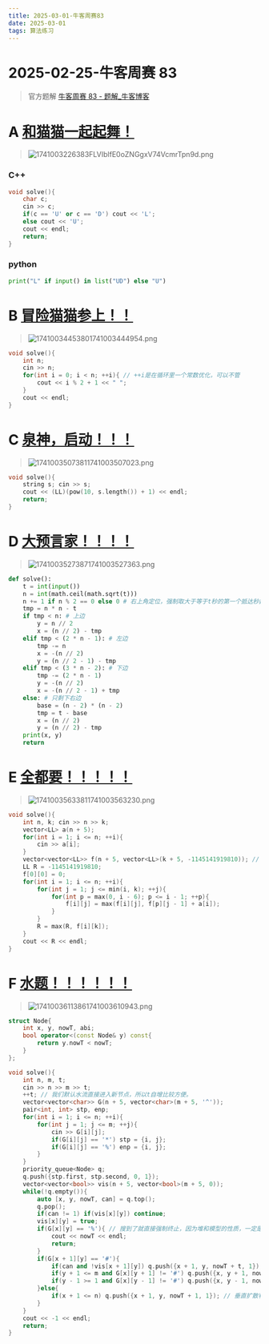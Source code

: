 ```yaml
---
title: 2025-03-01-牛客周赛83 
date: 2025-03-01
tags: 算法练习
---
```


# 2025-02-25-牛客周赛 83

> 官方题解
> [牛客周赛 83 - 题解_牛客博客](https://blog.nowcoder.net/n/d1c25e46a4854a379e3672e71d3be671)

# A [和猫猫一起起舞！](https://ac.nowcoder.com/acm/contest/102896/A)

> ![1741003226383FLVIblfE0oZNGgxV74VcmrTpn9d.png](https://tk-pichost-1325224430.cos.ap-chengdu.myqcloud.com/blog/1741003226383FLVIblfE0oZNGgxV74VcmrTpn9d.png)

### C++

```cpp
void solve(){
    char c;
    cin >> c;
    if(c == 'U' or c == 'D') cout << 'L';
    else cout << 'U';
    cout << endl;
    return;
}
```

### python

```python
print("L" if input() in list("UD") else "U")
```

# B [冒险猫猫参上！！](https://ac.nowcoder.com/acm/contest/102896/B)

> ![17410034453801741003444954.png](https://tk-pichost-1325224430.cos.ap-chengdu.myqcloud.com/blog/17410034453801741003444954.png)

```cpp
void solve(){
    int n;
    cin >> n;
    for(int i = 0; i < n; ++i){ // ++i是在循环里一个常数优化，可以不管
        cout << i % 2 + 1 << " ";
    }
    cout << endl;
}
```

# C  [泉神，启动！！！](https://ac.nowcoder.com/acm/contest/102896/C)

>![17410035073811741003507023.png](https://tk-pichost-1325224430.cos.ap-chengdu.myqcloud.com/blog/17410035073811741003507023.png)

```cpp
void solve(){
    string s; cin >> s;
    cout << (LL)(pow(10, s.length()) + 1) << endl;
    return;
}
```

# D [大预言家！！！！](https://ac.nowcoder.com/acm/contest/102896/D)

> ![17410035273871741003527363.png](https://tk-pichost-1325224430.cos.ap-chengdu.myqcloud.com/blog/17410035273871741003527363.png)

```python
def solve():
    t = int(input())
    n = int(math.ceil(math.sqrt(t)))
    n += 1 if n % 2 == 0 else 0 # 右上角定位，强制取大于等于t秒的第一个抵达秒数是一个奇数的平方的位置
    tmp = n * n - t
    if tmp < n: # 上边
        y = n // 2
        x = (n // 2) - tmp
    elif tmp < (2 * n - 1): # 左边
        tmp -= n
        x = -(n // 2)
        y = (n // 2 - 1) - tmp
    elif tmp < (3 * n - 2): # 下边
        tmp -= (2 * n - 1)
        y = -(n // 2)
        x = -(n // 2 - 1) + tmp
    else: # 只剩下右边
        base = (n - 2) * (n - 2)
        tmp = t - base
        x = (n // 2)
        y = (n // 2) - tmp
    print(x, y)
    return
```

# E [全都要！！！！！](https://ac.nowcoder.com/acm/contest/102896/E)

> ![17410035633811741003563230.png](https://tk-pichost-1325224430.cos.ap-chengdu.myqcloud.com/blog/17410035633811741003563230.png)

```cpp
void solve(){
    int n, k; cin >> n >> k;
    vector<LL> a(n + 5);
    for(int i = 1; i <= n; ++i){
        cin >> a[i];
    }
    vector<vector<LL>> f(n + 5, vector<LL>(k + 5, -1145141919810)); // 魔法的数字，助您日入百亿
    LL R = -1145141919810;
    f[0][0] = 0;
    for(int i = 1; i <= n; ++i){
        for(int j = 1; j <= min(i, k); ++j){
            for(int p = max(0, i - 6); p <= i - 1; ++p){
                f[i][j] = max(f[i][j], f[p][j - 1] + a[i]);
            }
        }
        R = max(R, f[i][k]);
    }
    cout << R << endl;
}
```

# F [水题！！！！！！](https://ac.nowcoder.com/acm/contest/102896/F)

> ![17410036113861741003610943.png](https://tk-pichost-1325224430.cos.ap-chengdu.myqcloud.com/blog/17410036113861741003610943.png)

```cpp
struct Node{
    int x, y, nowT, abi;
    bool operator<(const Node& y) const{
        return y.nowT < nowT;
    }
};

void solve(){
    int n, m, t;
    cin >> n >> m >> t;
    ++t; // 我们默认水流直接进入新节点，所以t自增比较方便。
    vector<vector<char>> G(n + 5, vector<char>(m + 5, '^'));
    pair<int, int> stp, enp;
    for(int i = 1; i <= n; ++i){
        for(int j = 1; j <= m; ++j){
            cin >> G[i][j];
            if(G[i][j] == '*') stp = {i, j};
            if(G[i][j] == '%') enp = {i, j};
        }
    }
    priority_queue<Node> q;
    q.push({stp.first, stp.second, 0, 1});
    vector<vector<bool>> vis(n + 5, vector<bool>(m + 5, 0));
    while(!q.empty()){
        auto [x, y, nowT, can] = q.top();
        q.pop();
        if(can != 1) if(vis[x][y]) continue;
        vis[x][y] = true;
        if(G[x][y] == '%'){ // 搜到了就直接强制终止，因为堆和模型的性质，一定是最优的之一。
            cout << nowT << endl;
            return;
        }
        if(G[x + 1][y] == '#'){
            if(can and !vis[x + 1][y]) q.push({x + 1, y, nowT + t, 1}); // 塞
            if(y + 1 <= m and G[x][y + 1] != '#') q.push({x, y + 1, nowT + 1, 0}); // 左右扩散判定
            if(y - 1 >= 1 and G[x][y - 1] != '#') q.push({x, y - 1, nowT + 1, 0});
        }else{
            if(x + 1 <= n) q.push({x + 1, y, nowT + 1, 1}); // 垂直扩散判定
        }
    }
    cout << -1 << endl;
    return;
}
```
